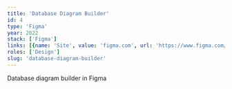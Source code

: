 ```yaml
---
title: 'Database Diagram Builder'
id: 4
type: 'Figma'
year: 2022
stack: ['Figma']
links: [{name: 'Site', value: 'figma.com', url: 'https://www.figma.com/community/file/1077327065994144868/database-diagram-builder'}]
roles: ['Design']
slug: 'database-diagram-builder'
---
```

Database diagram builder in Figma